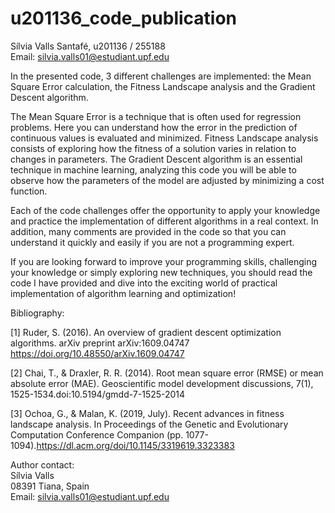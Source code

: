 # u201136_code_publication
Sílvia Valls Santafé, u201136 / 255188  
Email: silvia.valls01@estudiant.upf.edu



In the presented code, 3 different challenges are implemented: the Mean Square Error calculation, the Fitness Landscape analysis and the Gradient Descent algorithm. 

The Mean Square Error is a technique that is often used for regression problems. Here you can understand how the error in the prediction of continuous values is evaluated and minimized. Fitness Landscape analysis consists of exploring how the fitness of a solution varies in relation to changes in parameters. The Gradient Descent algorithm is an essential technique in machine learning, analyzing this code you will be able to observe how the parameters of the model are adjusted by minimizing a cost function.

Each of the code challenges offer the opportunity to apply your knowledge and practice the implementation of different algorithms in a real context.  In addition, many comments are provided in the code so that you can understand it quickly and easily if you are not a programming expert.

If you are looking forward to improve your programming skills, challenging your knowledge or simply exploring new techniques, you should read the code I have provided and dive into the exciting world of practical implementation of algorithm learning and optimization!


Bibliography:

[1] Ruder, S. (2016). An overview of gradient descent optimization algorithms. arXiv preprint arXiv:1609.04747 
https://doi.org/10.48550/arXiv.1609.04747

[2] Chai, T., & Draxler, R. R. (2014). Root mean square error (RMSE) or mean absolute error (MAE). Geoscientific model development discussions, 7(1), 1525-1534.doi:10.5194/gmdd-7-1525-2014

[3] Ochoa, G., & Malan, K. (2019, July). Recent advances in fitness landscape analysis. In Proceedings of the Genetic and Evolutionary Computation Conference Companion (pp. 1077-1094).https://dl.acm.org/doi/10.1145/3319619.3323383


Author contact:  
Sílvia Valls                                                                                                                                                    
08391 Tiana, Spain            
Email: silvia.valls01@estudiant.upf.edu
